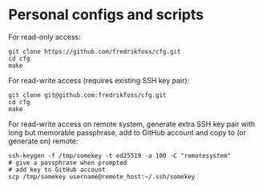 # Personal configs and scripts

For read-only access:

```
git clone https://github.com/fredrikfoss/cfg.git
cd cfg
make
```

For read-write access (requires existing SSH key pair):

```
git clone git@github.com:fredrikfoss/cfg.git
cd cfg
make
```

For read-write access on remote system, generate extra SSH key pair with long but memorable passphrase, add to GitHub account and copy to (or generate on) remote:

```
ssh-keygen -f /tmp/somekey -t ed25519 -a 100 -C "remotesystem"
# give a passphrase when prompted
# add key to GitHub account
scp /tmp/somekey username@remote_host:~/.ssh/somekey
```
